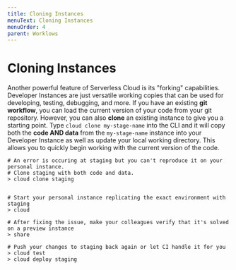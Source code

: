 ```yaml
---
title: Cloning Instances
menuText: Cloning Instances
menuOrder: 4
parent: Worklows
---
```


# Cloning Instances

Another powerful feature of Serverless Cloud is its "forking" capabilities. Developer Instances are just versatile working copies that can be used for developing, testing, debugging, and more. If you have an existing **git workflow**, you can load the current version of your code from your git repository. However, you can also **clone** an existing instance to give you a starting point. Type `cloud clone my-stage-name` into the CLI and it will copy both the **code AND data** from the `my-stage-name` instance into your Developer Instance as well as update your local working directory. This allows you to quickly begin working with the current version of the code.

```
# An error is occuring at staging but you can't reproduce it on your personal instance. 
# Clone staging with both code and data. 
> cloud clone staging


# Start your personal instance replicating the exact environment with staging
> cloud

# After fixing the issue, make your colleagues verify that it's solved on a preview instance
> share 

# Push your changes to staging back again or let CI handle it for you
> cloud test
> cloud deploy staging
```
